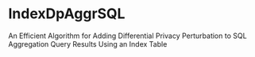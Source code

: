 # IndexDpAggrSQL
An Efficient Algorithm for Adding Differential Privacy Perturbation to SQL Aggregation Query Results Using an Index Table
